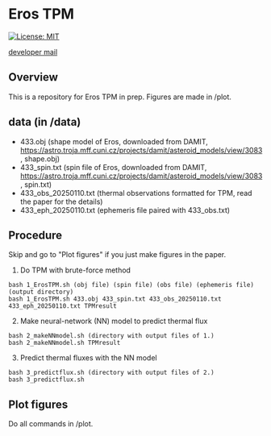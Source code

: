 # Eros TPM
[![License: MIT](https://img.shields.io/badge/License-MIT-yellow.svg)](https://opensource.org/licenses/MIT)

[developer mail](mailto:jbeniyama@oca.eu)

## Overview
This is a repository for Eros TPM in prep.
Figures are made in /plot.

## data (in /data)
* 433.obj (shape model of Eros, downloaded from DAMIT, https://astro.troja.mff.cuni.cz/projects/damit/asteroid_models/view/3083, shape.obj)
* 433_spin.txt (spin file of Eros, downloaded from DAMIT, https://astro.troja.mff.cuni.cz/projects/damit/asteroid_models/view/3083, spin.txt)
* 433_obs_20250110.txt (thermal observations formatted for TPM, read the paper for the details)
* 433_eph_20250110.txt (ephemeris file paired with 433_obs.txt)

## Procedure
Skip and go to "Plot figures" if you just make figures in the paper.

1. Do TPM with brute-force method
```
bash 1_ErosTPM.sh (obj file) (spin file) (obs file) (ephemeris file) (output directory)
bash 1_ErosTPM.sh 433.obj 433_spin.txt 433_obs_20250110.txt 433_eph_20250110.txt TPMresult
```

2. Make neural-network (NN) model to predict thermal flux
```
bash 2_makeNNmodel.sh (directory with output files of 1.)
bash 2_makeNNmodel.sh TPMresult
```

3. Predict thermal fluxes with the NN model
```
bash 3_predictflux.sh (directory with output files of 2.)
bash 3_predictflux.sh 
```

## Plot figures
Do all commands in /plot.
```
```
